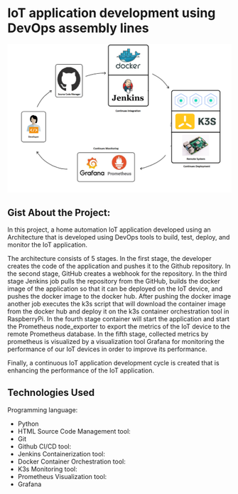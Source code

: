 # IoT application development using DevOps assembly lines

![Architecture](project_elements.png)

## Gist About the Project:  

In this project, a home automation IoT application developed using an Architecture that is developed using DevOps tools to build, test, deploy, and monitor the IoT application.

The architecture consists of 5 stages. In the first stage, the developer creates the code of the application and pushes it to the Github repository. In the second stage, GitHub creates a webhook for the repository. In the third stage Jenkins job pulls the repository from the GitHub, builds the docker image of the application so that it can be deployed on the IoT device, and pushes the docker image to the docker hub. After pushing the docker image another job executes the k3s script that will download the container image from the docker hub and deploy it on the k3s container orchestration tool in RaspberryPi. In the fourth stage container will start the application and start the Prometheus node_exporter to export the metrics of the IoT device to the remote Prometheus database. In the fifth stage, collected metrics by prometheus is visualized by a visualization tool Grafana for monitoring the performance of our IoT devices in order to improve its performance.
 
Finally, a continuous IoT application development cycle is created that is enhancing the performance of the IoT application.
 
## Technologies Used 
Programming language:
-	Python
-	HTML
Source Code Management tool:
-	Git
-	Github
CI/CD tool:
-	Jenkins
Containerization tool:
-	Docker
Container Orchestration tool:
-	K3s
Monitoring tool:
-	Prometheus
Visualization tool:
-	Grafana
